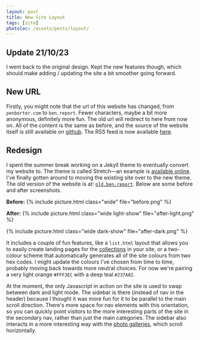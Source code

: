 ```yaml
---
layout: post
title: New Site Layout
tags: [site]
photoloc: /assets/posts/layout/
---
```


## Update 21/10/23
I went back to the original design. Kept the new features though, which should make adding / updating the site a bit smoother going forward. 

## New URL
Firstly, you might note that the url of this website has changed, from `penborter.com` to `ben.report`. Fewer characters, maybe a bit more anonymous, definitely more fun. The old url will redirect to here from now on. All of the content is the same as before, and the source of the website itself is still available on [github](https://github.com/penborter/ben_report). The RSS feed is now available [here](/feed.xml).

## Redesign
I spent the summer break working on a Jekyll theme to eventually convert my website to. The theme is called Stretch––an example is [available online](https://stretch.ben.report). I've finally gotten around to moving the existing site over to the new theme. The old version of the website is at: [`old.ben.report`](https://old.ben.report). Below are some before and after screenshots.

**Before:**
{% include picture.html
   class="wide"
   file="before.png"
%}

**After:**
{% include picture.html
   class="wide light-show"
   file="after-light.png"
%}

{% include picture.html
   class="wide dark-show"
   file="after-dark.png"
%}

It includes a couple of fun features, like a `list.html` layout that allows you to easily create landing pages for the [collections](https://jekyllrb.com/docs/collections/) in your site, or a two-colour scheme that automatically generates all of the site colours from two hex codes. I might update the colours I've chosen from time to time, probably moving back towards more neutral choices. For now we're pairing a very light orange `#FFF3EC` with a deep teal `#237A82`. 

At the moment, the only Javascript in action on the site is used to swap between dark and light mode. 
The sidebar is there (instead of nav in the header) because I thought it was more fun for it to be parallel to the main scroll direction. There's more space for nav elements with this orientation, so you can quickly point visitors to the more interesting parts of the site in the secondary nav, rather than just the main categories. The sidebar also interacts in a more interesting way with the [photo galleries](/photos), which scroll horizontally. 



